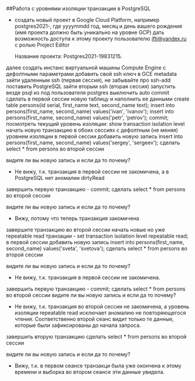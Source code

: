 ##Работа с уровнями изоляции транзакции в PostgreSQL

- создать новый проект в Google Cloud Platform, например postgres2021-, где yyyymmdd год, месяц и день вашего рождения (имя проекта должно быть уникально на уровне GCP)
дать возможность доступа к этому проекту пользователю ifti@yandex.ru с ролью Project Editor

    Название проекта: Postgres2021-19831215. 

далее создать инстанс виртуальной машины Compute Engine с дефолтными параметрами
добавить свой ssh ключ в GCE metadata
зайти удаленным ssh (первая сессия), не забывайте про ssh-add
поставить PostgreSQL
зайти вторым ssh (вторая сессия)
запустить везде psql из под пользователя postgres
выключить auto commit
сделать в первой сессии новую таблицу и наполнить ее данными create table persons(id serial, first_name text, second_name text); insert into persons(first_name, second_name) values('ivan', 'ivanov'); insert into persons(first_name, second_name) values('petr', 'petrov'); commit;
посмотреть текущий уровень изоляции: show transaction isolation level
начать новую транзакцию в обоих сессиях с дефолтным (не меняя) уровнем изоляции
в первой сессии добавить новую запись insert into persons(first_name, second_name) values('sergey', 'sergeev');
сделать select * from persons во второй сессии

видите ли вы новую запись и если да то почему?

- Не вижу, т.к. транзакция в первой сессии не закомичена, а в PostgreSQL нет аномалии dirtyRead

завершить первую транзакцию - commit;
сделать select * from persons во второй сессии

видите ли вы новую запись и если да то почему?

- Вижу, потому что теперь транзакция закомичена

завершите транзакцию во второй сессии
начать новые но уже repeatable read транзации - set transaction isolation level repeatable read;
в первой сессии добавить новую запись insert into persons(first_name, second_name) values('sveta', 'svetova');
сделать select * from persons во второй сессии

видите ли вы новую запись и если да то почему?

- Не вижу, т.к. транзакция в первой сессии не закомичена. 

завершить первую транзакцию - commit;
сделать select * from persons во второй сессии
видите ли вы новую запись и если да то почему?

- Не вижу, т.к. транзакция во второй сессии не закомичена, а уровень изоляции repeatable read исключает аномалию не повторяющегося чтения.
Соответственно второй сеанс видит только те данные, которые были зафиксированы до начала запроса.

завершить вторую транзакцию
сделать select * from persons во второй сессии

видите ли вы новую запись и если да то почему?

- Вижу, т.к. в первом сеансе транзакци была уже окончена к этому времени и выборка во втором сеансе эти данные увидела.